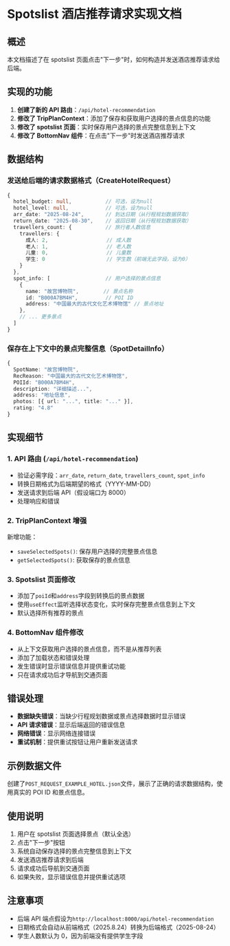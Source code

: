 # Spotslist 酒店推荐请求实现文档

## 概述

本文档描述了在 spotslist 页面点击"下一步"时，如何构造并发送酒店推荐请求给后端。

## 实现的功能

1. **创建了新的 API 路由**：`/api/hotel-recommendation`
2. **修改了 TripPlanContext**：添加了保存和获取用户选择的景点信息的功能
3. **修改了 spotslist 页面**：实时保存用户选择的景点完整信息到上下文
4. **修改了 BottomNav 组件**：在点击"下一步"时发送酒店推荐请求

## 数据结构

### 发送给后端的请求数据格式（CreateHotelRequest）

```typescript
{
  hotel_budget: null,           // 可选，设为null
  hotel_level: null,            // 可选，设为null
  arr_date: "2025-08-24",       // 到达日期（从行程规划数据获取）
  return_date: "2025-08-30",    // 返回日期（从行程规划数据获取）
  travellers_count: {           // 旅行者人数信息
    travellers: {
      成人: 2,                   // 成人数
      老人: 1,                   // 老人数
      儿童: 0,                   // 儿童数
      学生: 0                    // 学生数（前端无此字段，设为0）
    }
  },
  spot_info: [                  // 用户选择的景点信息
    {
      name: "故宫博物院",        // 景点名称
      id: "B000A7BM4H",         // POI ID
      address: "中国最大的古代文化艺术博物馆" // 景点地址
    },
    // ... 更多景点
  ]
}
```

### 保存在上下文中的景点完整信息（SpotDetailInfo）

```typescript
{
  SpotName: "故宫博物院",
  RecReason: "中国最大的古代文化艺术博物馆",
  POIId: "B000A7BM4H",
  description: "详细描述...",
  address: "地址信息",
  photos: [{ url: "...", title: "..." }],
  rating: "4.8"
}
```

## 实现细节

### 1. API 路由 (`/api/hotel-recommendation`)

- 验证必需字段：`arr_date`, `return_date`, `travellers_count`, `spot_info`
- 转换日期格式为后端期望的格式（YYYY-MM-DD）
- 发送请求到后端 API（假设端口为 8000）
- 处理响应和错误

### 2. TripPlanContext 增强

新增功能：

- `saveSelectedSpots()`: 保存用户选择的完整景点信息
- `getSelectedSpots()`: 获取保存的景点信息

### 3. Spotslist 页面修改

- 添加了`poiId`和`address`字段到转换后的景点数据
- 使用`useEffect`监听选择状态变化，实时保存完整景点信息到上下文
- 默认选择所有推荐的景点

### 4. BottomNav 组件修改

- 从上下文获取用户选择的景点信息，而不是从推荐列表
- 添加了加载状态和错误处理
- 发生错误时显示错误信息并提供重试功能
- 只在请求成功后才导航到交通页面

## 错误处理

- **数据缺失错误**：当缺少行程规划数据或景点选择数据时显示错误
- **API 请求错误**：显示后端返回的错误信息
- **网络错误**：显示网络连接错误
- **重试机制**：提供重试按钮让用户重新发送请求

## 示例数据文件

创建了`POST_REQUEST_EXAMPLE_HOTEL.json`文件，展示了正确的请求数据结构，使用真实的 POI ID 和景点信息。

## 使用说明

1. 用户在 spotslist 页面选择景点（默认全选）
2. 点击"下一步"按钮
3. 系统自动保存选择的景点完整信息到上下文
4. 发送酒店推荐请求到后端
5. 请求成功后导航到交通页面
6. 如果失败，显示错误信息并提供重试选项

## 注意事项

- 后端 API 端点假设为`http://localhost:8000/api/hotel-recommendation`
- 日期格式会自动从前端格式（2025.8.24）转换为后端格式（2025-08-24）
- 学生人数默认为 0，因为前端没有提供学生字段
